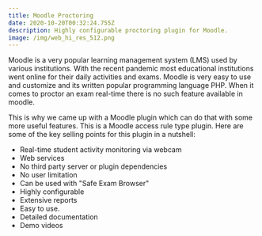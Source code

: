 ```yaml
---
title: Moodle Proctoring
date: 2020-10-20T00:32:24.755Z
description: Highly configurable proctoring plugin for Moodle.
image: /img/web_hi_res_512.png
---
```

Moodle is a very popular learning management system (LMS) used by various institutions.  With the recent pandemic most educational institutions went online for their daily activities and exams. Moodle is very easy to use and customize and its written popular programming language PHP. When it comes to proctor an exam real-time there is no such feature available in moodle.

This is why we came up with a Moodle plugin which can do that with some more useful features. This is a Moodle access rule type plugin. Here are some of the key selling points for this plugin in a nutshell:

* Real-time student activity monitoring via webcam
* Web services
* No third party server or plugin dependencies
* No user limitation
* Can be used with "Safe Exam Browser"
* Highly configurable
* Extensive reports
* Easy to use.
* Detailed documentation
* Demo videos
